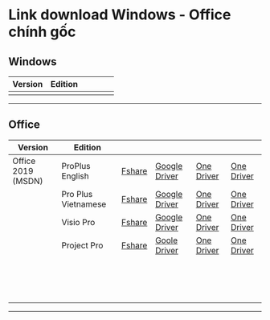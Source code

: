 # Link download Windows - Office chính gốc
## Windows
|Version| Edition | | | | |
|--|--|--|--|--|--|
|  |  |  |  |  |  |
---
## Office
|Version| Edition | | | | |
|--|--|--|--|--|--|
| Office 2019 (MSDN)| ProPlus English | [Fshare](http://megaurl.in/HYzDT) | [Google Driver](http://megaurl.in/Zum21) | [One Driver](http://megaurl.in/iBjeo01) | [One Driver](http://megaurl.in/DGloG2e1) |
|  | Pro Plus  Vietnamese | [Fshare](http://megaurl.in/6Nm0kcJq) | [Google Driver](http://megaurl.in/1GI5t) | [One Driver](http://megaurl.in/TXZimit) | [One Driver](http://megaurl.in/pA8eT) |
|  | Visio Pro | [Fshare](http://megaurl.in/SqEz4) | [Google Driver](http://megaurl.in/10nlZ) | [One Driver](http://megaurl.in/DukXE5Y) | [One Driver](http://megaurl.in/CA8hW7Z) |
|  | Project Pro | [Fshare](http://megaurl.in/b9wM) | [Goole Driver](http://megaurl.in/WC7lNUL0) | [One Driver](http://megaurl.in/QH1ll) | [One Driver](http://megaurl.in/khxX) |
|  |  |  |  |  |  |
|  |  |  |  |  |  |
|  |  |  |  |  |  |
|  |  |  |  |  |  |
|  |  |  |  |  |  |
|  |  |  |  |  |  |
|  |  |  |  |  |  |
|  |  |  |  |  |  |
|  |  |  |  |  |  |
|  |  |  |  |  |  |
|  |  |  |  |  |  |
|  |  |  |  |  |  |
|  |  |  |  |  |  |
|  |  |  |  |  |  |
|  |  |  |  |  |  |
---
